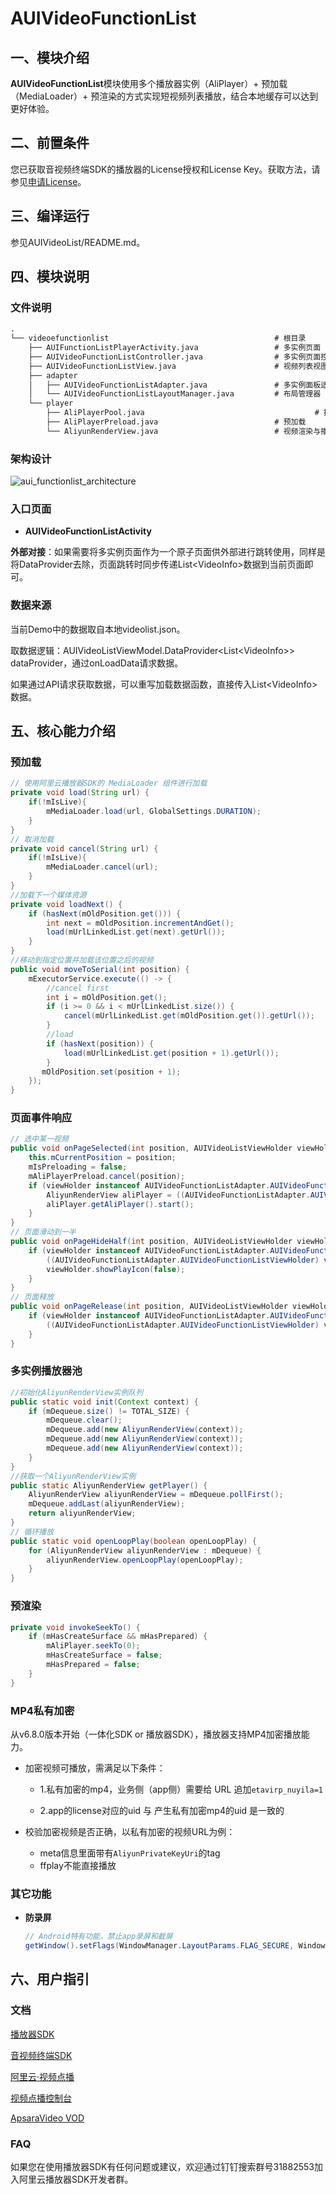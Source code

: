 # **AUIVideoFunctionList**

## **一、模块介绍**

**AUIVideoFunctionList**模块使用多个播放器实例（AliPlayer）+ 预加载（MediaLoader）+ 预渲染的方式实现短视频列表播放，结合本地缓存可以达到更好体验。

## **二、前置条件**

您已获取音视频终端SDK的播放器的License授权和License Key。获取方法，请参见[申请License](https://help.aliyun.com/zh/apsara-video-sdk/user-guide/license-authorization-and-management#13133fa053843)。

## **三、编译运行**

参见AUIVideoList/README.md。

## **四、模块说明**
### **文件说明**

```html
.
└── videoefunctionlist                                     # 根目录
    ├── AUIFunctionListPlayerActivity.java                 # 多实例页面
    ├── AUIVideoFunctionListController.java                # 多实例页面控制器
    ├── AUIVideoFunctionListView.java                      # 视频列表视图
    ├── adapter                                           
    │   ├── AUIVideoFunctionListAdapter.java               # 多实例面板适配器
    │   └── AUIVideoFunctionListLayoutManager.java         # 布局管理器
    └── player                                          
        ├── AliPlayerPool.java                                      # 播放器池
        ├── AliPlayerPreload.java                          # 预加载
        └── AliyunRenderView.java                          # 视频渲染与播放
```

### **架构设计**

![aui_functionlist_architecture](./aui_functionlist_architecture.png)

### **入口页面**

* **AUIVideoFunctionListActivity**

**外部对接**：如果需要将多实例页面作为一个原子页面供外部进行跳转使用，同样是将DataProvider去除，页面跳转时同步传递List\<VideoInfo\>数据到当前页面即可。

### **数据来源**

当前Demo中的数据取自本地videolist.json。

取数据逻辑：AUIVideoListViewModel.DataProvider<List\<VideoInfo\>> dataProvider，通过onLoadData请求数据。

如果通过API请求获取数据，可以重写加载数据函数，直接传入List\<VideoInfo\>数据。

## **五、核心能力介绍**

### **预加载**

```java
// 使用阿里云播放器SDK的 MediaLoader 组件进行加载
private void load(String url) {
    if(!mIsLive){
        mMediaLoader.load(url, GlobalSettings.DURATION);
    }
}
// 取消加载
private void cancel(String url) {
    if(!mIsLive){
        mMediaLoader.cancel(url);
    }
}
//加载下一个媒体资源
private void loadNext() {
    if (hasNext(mOldPosition.get())) {
        int next = mOldPosition.incrementAndGet();
        load(mUrlLinkedList.get(next).getUrl());
    }
}
//移动到指定位置并加载该位置之后的视频
public void moveToSerial(int position) {
    mExecutorService.execute(() -> {
        //cancel first
        int i = mOldPosition.get();
        if (i >= 0 && i < mUrlLinkedList.size()) {
            cancel(mUrlLinkedList.get(mOldPosition.get()).getUrl());
        }
        //load
        if (hasNext(position)) {
            load(mUrlLinkedList.get(position + 1).getUrl());
        }
       mOldPosition.set(position + 1);
    });
}

```

### **页面事件响应**

```java
// 选中某一视频
public void onPageSelected(int position, AUIVideoListViewHolder viewHolder) {
    this.mCurrentPosition = position;
    mIsPreloading = false;
    mAliPlayerPreload.cancel(position);
    if (viewHolder instanceof AUIVideoFunctionListAdapter.AUIVideoFunctionListViewHolder) {
        AliyunRenderView aliPlayer = ((AUIVideoFunctionListAdapter.AUIVideoFunctionListViewHolder) viewHolder).getAliPlayer();
        aliPlayer.getAliPlayer().start();
    }
}
// 页面滑动到一半
public void onPageHideHalf(int position, AUIVideoListViewHolder viewHolder) {
    if (viewHolder instanceof AUIVideoFunctionListAdapter.AUIVideoFunctionListViewHolder) {
        ((AUIVideoFunctionListAdapter.AUIVideoFunctionListViewHolder) viewHolder).getAliPlayer().pause();
        viewHolder.showPlayIcon(false);
    }
}
// 页面释放
public void onPageRelease(int position, AUIVideoListViewHolder viewHolder) {
    if (viewHolder instanceof AUIVideoFunctionListAdapter.AUIVideoFunctionListViewHolder) {
        ((AUIVideoFunctionListAdapter.AUIVideoFunctionListViewHolder) viewHolder).getAliPlayer().pause();
    }
}

```

### **多实例播放器池**

```java
//初始化AliyunRenderView实例队列
public static void init(Context context) {
    if (mDequeue.size() != TOTAL_SIZE) {
        mDequeue.clear();
        mDequeue.add(new AliyunRenderView(context));
        mDequeue.add(new AliyunRenderView(context));
        mDequeue.add(new AliyunRenderView(context));
    }
}
//获取一个AliyunRenderView实例
public static AliyunRenderView getPlayer() {
    AliyunRenderView aliyunRenderView = mDequeue.pollFirst();
    mDequeue.addLast(aliyunRenderView);
    return aliyunRenderView;
}
// 循环播放
public static void openLoopPlay(boolean openLoopPlay) {
    for (AliyunRenderView aliyunRenderView : mDequeue) {
        aliyunRenderView.openLoopPlay(openLoopPlay);
    }
}

```

### **预渲染**

```java
private void invokeSeekTo() {
    if (mHasCreateSurface && mHasPrepared) {
        mAliPlayer.seekTo(0);
        mHasCreateSurface = false;
        mHasPrepared = false;
    }
}

```
### **MP4私有加密**

从v6.8.0版本开始（一体化SDK or 播放器SDK），播放器支持MP4加密播放能力。

* 加密视频可播放，需满足以下条件：

  * 1.私有加密的mp4，业务侧（app侧）需要给 URL 追加`etavirp_nuyila=1`

  * 2.app的license对应的uid 与 产生私有加密mp4的uid 是一致的

* 校验加密视频是否正确，以私有加密的视频URL为例：

  * meta信息里面带有`AliyunPrivateKeyUri`的tag
  * ffplay不能直接播放

### **其它功能**

* **防录屏**

  ```java
  // Android特有功能，禁止app录屏和截屏
  getWindow().setFlags(WindowManager.LayoutParams.FLAG_SECURE, WindowManager.LayoutParams.FLAG_SECURE);
  ```

## 六、用户指引

### **文档**

[播放器SDK](https://help.aliyun.com/zh/vod/developer-reference/apsaravideo-player-sdk/)

[音视频终端SDK](https://help.aliyun.com/product/261167.html)

[阿里云·视频点播](https://www.aliyun.com/product/vod)

[视频点播控制台](https://vod.console.aliyun.com)

[ApsaraVideo VOD](https://www.alibabacloud.com/zh/product/apsaravideo-for-vod)


### **FAQ**

如果您在使用播放器SDK有任何问题或建议，欢迎通过钉钉搜索群号31882553加入阿里云播放器SDK开发者群。

